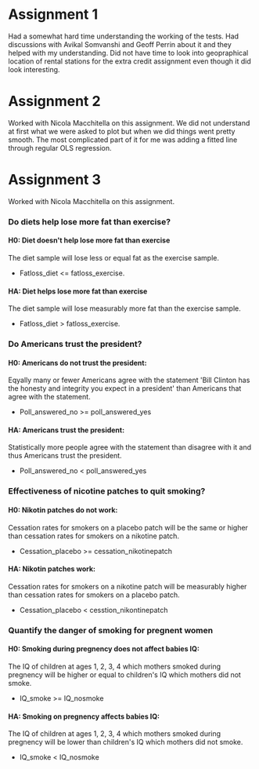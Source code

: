 # Assignment 1
Had a somewhat hard time understanding the working of the tests. Had discussions with Avikal Somvanshi and Geoff Perrin about it and they helped with my understanding. Did not have time to look into geopraphical location of rental stations for the extra credit assignment even though it did look interesting.

# Assignment 2
Worked with Nicola Macchitella on this assignment. We did not understand at first what we were asked to plot but when we did things went pretty smooth. The most complicated part of it for me was adding a fitted line through regular OLS regression.

# Assignment 3
Worked with Nicola Macchitella on this assignment.

### Do diets help lose more fat than exercise?
#### H0: Diet doesn't help lose more fat than exercise
The diet sample will lose less or equal fat as the exercise sample. 
* Fatloss_diet <= fatloss_exercise.

#### HA: Diet helps lose more fat than exercise
The diet sample will lose measurably more fat than the exercise sample. 
* Fatloss_diet > fatloss_exercise.

### Do Americans trust the president?
#### H0: Americans do not trust the president: 
Eqyally many or fewer Americans agree with the statement 'Bill Clinton has the honesty and integrity you expect in a president' than Americans that agree with the statement.
* Poll_answered_no >= poll_answered_yes

#### HA: Americans trust the president: 
Statistically more people agree with the statement than disagree with it and thus Americans trust the president.
* Poll_answered_no < poll_answered_yes

### Effectiveness of nicotine patches to quit smoking?
#### H0: Nikotin patches do not work: 
Cessation rates for smokers on a placebo patch will be the same or higher than cessation rates for smokers on a nikotine patch.
* Cessation_placebo >= cessation_nikotinepatch

#### HA: Nikotin patches work: 
Cessation rates for smokers on a nikotine patch will be measurably higher than cessation rates for smokers on a placebo patch.
* Cessation_placebo < cesstion_nikontinepatch

### Quantify the danger of smoking for pregnent women
#### H0: Smoking during pregnency does not affect babies IQ: 
The IQ of children at ages 1, 2, 3, 4 which mothers smoked during pregnency will be higher or equal to children's IQ which mothers did not smoke.
* IQ_smoke >= IQ_nosmoke

#### HA: Smoking on pregnency affects babies IQ: 
The IQ of children at ages 1, 2, 3, 4 which mothers smoked during pregnency will be lower than children's IQ which mothers did not smoke.
* IQ_smoke < IQ_nosmoke
